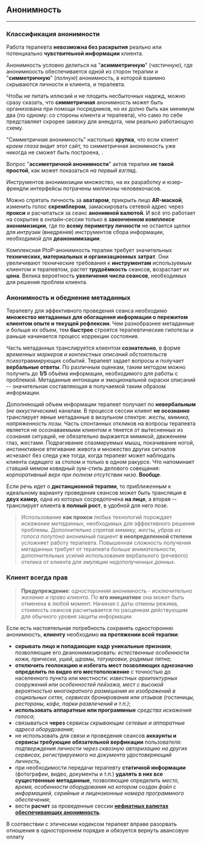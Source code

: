 ## Анонимность
---

### Классификация анонимности

Работа терапевта **невозможна без раскрытия** реально или потенциально **чувствитеьной информации** клиента. 

Анонимность условно делиться на "**асимметричную**" (_частичную_), где анонимноость обеспечивается одной из сторон терапии и "**симметричную**" (_полную_) анонимность, в которой взаимно скрываются личности и клиента, и терапевта.

Чтобы не питать иллюзий и не плодить несбыточных надежд, можно сразу сказать, что **симметричная** анонимность может быть организована при помощи посредников, но их долно быть как минимум два (по одному: со стороны клиента и терапевта), что само по себе представляет скрорее завязку для анекдота, чем реально работающую схему.

"Симметричная анонимность" настолько **хрупка**, что если клиент _краем глаза_ видит этот сайт, то симметричная анонимность уже никогда не сможет быть построена, . 

Вопрос "**ассиметричной анонимности**" актов терапии **не такой простой**, как может показаться _на первый взгляд_. 

Инструментов анонимизиции множество, на их разработку и юзер-френдли интерфейсы потрачены миллионы человекочасов.

Можно спрятать личность за **аватаром**, прикрыть лицо **AR-маской**, изменить голос **скремблером**, замаскировать сетевой адрес через **прокси** и расчитаться за сеанс **анонимной валютой**. И всё это работает на сокрытие в онлайн-сессии только в **законченном комплексе анонимизиции**, где по **всему периметру личности** не остается щелки для _интрузии_ (внедрения) инструментов сбора информации, необходимой для **деанонимизации**.

Комплексная PtoP-анонимность терапии требует значительных **технических, материальных и организационных затрат**. Они увеличивают технические требования к **инструментам** используемым клиентом и терапевтом, растет **трудоёмкость** сеансов, возрастает их **цена**. Велика вероятность **увеличения числа сеансов**, необходимых для решения проблем клиента. 

### Анонимность и обеднение метаданных

Терапевту для эффективного проведения сеанса необходимо **множество метаданных для обогащения информации о пережитом клиентом опыте и текущей рефлексии**. Чем разнобразнее метаданные и больше их объем, тем **быстрее** строятся терапевтические гипотезы и раньше начинается процесс коррекции состояния.

Часть метаданных транслируется клиентом **сознательно**, в форме _временных маркеров и контекстных описаний обстоятельств_ психотравмирующих событий. Терапевт задает вопросы и получает **вербальные ответы**. По различным оценкам, таким методом можно получить до **1/5** объёма информации, необходимого для работы с проблемой. Метаданные интонации и эмоциональной окраски описаний -- значительная составляющая в получаемой таким образом информации.  

Дополняющий объем информации терапевт получает по **невербальным** (_не аккустическим_) каналам. В процессе сессии клиент **не осознанно** транслирует явные метаданные в визульном спектре: _жесты, мимика, напряженность позы_. Часть спонтанных откликов на вопросы терапевта является не осознаваемыми клиентом и тянется от вытесненных из сознания ситуаций, не обязательно выржается мимикой, движением глаз, жестами. Подрагивание спазмируемых мышц, покачивание ногой, инстинктивное втягивание живота и множество других сигналов исчезают без следа уже тогда, когда терапевт может наблюдать клиента сидящего за столом и только в одном ракурсе. Что напоминает ставший мемом ковидный зум-стиль делового совещания: _корпоративный верх при полном отсутствии низа_. **Вообще**.

Если речь идет о **дистанционной терапии**, то _приближенным_ к идеальному варианту проведения сеансов может быть трансляция **с двух камер**, одна из которых сосредоточена **на лице**, а вторая -- транслирует клиента **в полный рост**, в удобной для него позе.     
   
>Использование **как прокси** любых технологий порождает _искажение метаданных_, необходимых для эффективного решения проблемы. Дополнительно _спрятав мимику, жесты, убрав из голоса полутона_ анонимный пациент **в неопределенной степени** усложняет работу терапевта. Повышенная сложность получения метаданных требует от терапевта _больше внимательности_, дополнительных усилий использования вербального (речевого) отклика от клиента _для эмуляции недополученных данных_.

### Клиент всегда прав

>**Предупреждение**: односторонняя анонимность - исключительно _желание и право клиента_. По **его  инициативе** она может быть отменена в любой момент. Начиная с даты отмены режима, стоимость сеансов расчитывается по расценкам действующим для обычного уровня защиты информации. 

Если есть настоятельная потребность сохранять односторонню анонимность, **клиенту** необходимо **на протяжении всей терапии**:

- **скрывать лицо и попадающие кадр уникальные признаки**, позволяющие его деанонимизировать: _естественные особенности кожи, прически, ушей, шрамы, татуировки, родимые пятна_;
- **отключить геолокацию и избегать мест позволяющих однозначно определить по видео его местоположение** с точностью до населенного пункта или местности: _известных архитектурных сооружений или особенностей пейзажа, мест с высокой вероятностью многократного размешения их изображений в социальных сетях, сервисах бронирования или отзывов (гостиницы, рестораны, кафе, парки развлечений и т.п.)_; 
- **использовать аппаратные или программные** _средства искажения голоса_;
- связываться **через** сервисы _скрывающие сетевые и аппаратные адреса оборудования_;
- не использовать для связи и проведения сеансов **аккаунты и сервисы требующие обязательной верфикации** пользователя: _подтверждения личности через сквозную авторизацию на других сервисах, регистрируемого на документа удостоверяющий личность_, 
- при необходимости передачи терапевту **статичной информации** (фотографии, видео, документы и т.п.) **удалять в них все существенные метаданные**, позволяющие определить _место, время, особенности оборудования на котором создан файл с информацией, серийные и лицензионные номера программного обеспечения_;
- вести **расчет** за проведенные сессии **[нефиатных валютах обеспечивающих анонимность](/cc/)**.

В соотвествии с этическми кодексом терапевт вправе разорвать отношения в одностороннем порядке и обязуется вернуть авансовую оплату
		
